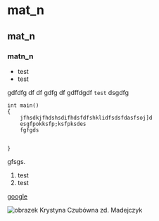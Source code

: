 # mat_n
## mat_n
### matn_n


- test
- test

gdfdfg df df gdfg df gdffdgdf `test` dsgdfg



    int main()
    {
        jfhsdkjfhdshsdifhdsfdfshklidfsdsfdasfsoj]d
        esgfpokksfp;ksfpksdes
        fgfgds


    }


 gfsgs.

1. test
2. test


[google](https://www.google.pl/https://www.google.pl/)

![obrazek](https://assets-cdn.github.com/images/modules/dashboard/newsfeed-mini.png)
Krystyna Czubówna zd. Madejczyk
